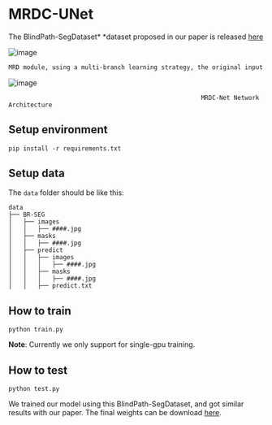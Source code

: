 # MRDC-UNet

The BlindPath-SegDataset\* \*dataset proposed in our paper is released [here](https://drive.google.com/drive/folders/1k78G5lKxYbCd5OBBBmxZbRqGweGI5u3n)

![image](https://note.youdao.com/yws/public/resource/1f3b3e1c0aaf21583532b1a19685bb4a/xmlnote/WEBRESOURCE34dfb9672c452afe0a699afd6a97a991/62)

```markdown
MRD module, using a multi-branch learning strategy, the original input feature map x with its feature tensor obtained through the processing of each branch, spliced with x in the channel dimension to form a fused feature tensor out, the fused feature tensor out is then further feature integration and dimensionality reduction processed through a one-dimensional convolutional layer on the channel dimension, and finally through Residual links and Relu get result.
```

![image](https://note.youdao.com/yws/public/resource/344d48ed9df4eb43dbdabfdbfa8894a6/xmlnote/WEBRESOURCEbeea7b05bd11f0a5355646455f8d30bc/56)

                                                         MRDC-Net Network Architecture 

## Setup environment

    pip install -r requirements.txt

## Setup data

The `data` folder should be like this:

```
data  
├── BR-SEG
│   ├── images  
│   │   ├── ####.jpg  
│   ├── masks  
│   │   ├── ####.jpg  
│   ├── predict 
│   │   ├── images
│   │   │   ├── ####.jpg  
│   │   ├── masks
│   │   │   ├── ####.jpg  
│   │   ├── predict.txt

```

## How to train

    python train.py

**Note**: Currently we only support for single-gpu training.

## How to test

    python test.py

We trained our model using this BlindPath-SegDataset, and got similar results with our paper. The final weights can be download [here](https://drive.google.com/file/d/1xi6iNWcXmTTyvB_XhEMskEkyIgg3nFVl/view?usp=drive_link).
